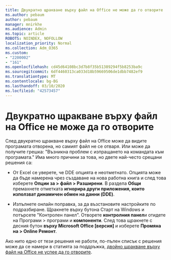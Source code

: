 ```yaml
---
title: Двукратно щракване върху файл на Office не може да го отворите
ms.author: pebaum
author: pebaum
manager: mnirkhe
ms.audience: Admin
ms.topic: article
ROBOTS: NOINDEX, NOFOLLOW
localization_priority: Normal
ms.collection: Adm_O365
ms.custom:
- "2200002"
- "161"
ms.openlocfilehash: cd45d64108bc3d7b8f35b51389294f5b8253ba9c
ms.sourcegitcommit: 6df4460313ca033d18b59669506de1dbb7482ef9
ms.translationtype: MT
ms.contentlocale: bg-BG
ms.lasthandoff: 03/10/2020
ms.locfileid: "42573457"
---
```

# <a name="double-clicking-an-office-file-fails-to-open-it"></a>Двукратно щракване върху файл на Office не може да го отворите

След двукратно щракване върху файл на Office може да видите програмата отворена, но самият файл не се отваря. Или може да получите грешка: "Възникна проблем с изпращането на командата към програмата." Има много причини за това, но двете най-често срещани решения са:

- От Excel се уверете, че DDE опцията е неотметнато. Опцията може да бъде намерена чрез създаване на нова работна книга и след това изберете **Опции за > файл > Разширени**. В раздела **Общи** премахнете отметката **игнорира други приложения, които използват динамичен обмен на данни (DDE)**.

- Изпълнете онлайн поправка, за да възстановите настройките по подразбиране. Щракнете върху бутона Старт на Windows и потърсете "Контролен панел". Отворете **контролния панел**и отидете на Програми > програми и **компоненти**. След това щракнете с десния бутон **върху Microsoft Office [версия]** и изберете **Промяна на > Online Ремонт**.

Ако нито едно от тези решения не работи, по-пълен списък с решения може да се намери в статията за поддръжка, [двойно щракване върху файл на Office не успее да го отворите](https://support.office.com/article/Double-clicking-an-Office-file-fails-to-open-it-1e9c0ad9-34c8-4440-a42e-d30186b29ed6).
